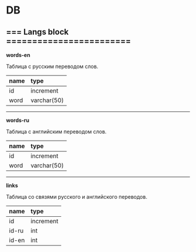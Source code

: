 # DB


## === Langs block ========================

**words-en**

Таблица с русским переводом слов.

| name | type        |
|:-----|:------------|
| id   | increment   |
| word | varchar(50) |

---

**words-ru**

Таблица с английским переводом слов.

| name | type        |
|:-----|:------------|
| id   | increment   |
| word | varchar(50) |

---

**links**

Таблица со связями русского и английского переводов.

| name  | type      |
|:------|:----------|
| id    | increment |
| id-ru | int       |
| id-en | int       |
